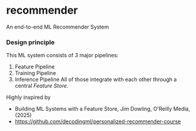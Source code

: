 # recommender
An end-to-end ML Recommender System

### Design principle
This ML system consists of _3_ major pipelines: 
1. Feature Pipeline
2. Training Pipeline
3. Inference Pipeline
All of those integrate with each other through a central _Feature Store_.

Highly inspired by
- Building ML Systems with a Feature Store, Jim Dowling, O'Reilly Media, (2025)
- https://github.com/decodingml/personalized-recommender-course
